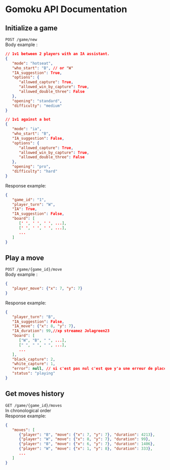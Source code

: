 # Gomoku API Documentation

## Initialize a game

`POST /game/new` \
Body example :
```json
// 1v1 between 2 players with an IA assistant.
{
   "mode": "hotseat",
   "who_start": "B", // or "W"
   "IA_suggestion": True,
   "options": {
      "allowed_capture": True,
      "allowed_win_by_capture": True,
      "allowed_double_three": False
   },
   "opening": "standard",
   "difficulty": "medium"
}

// 1v1 against a bot
{
   "mode": "ia",
   "who_start": "B",
   "IA_suggestion": False,
   "options": {
      "allowed_capture": True,
      "allowed_win_by_capture": True,
      "allowed_double_three": False
   },
   "opening": "pro",
   "difficulty": "hard"
}

```
Response example:
```json
{
   "game_id": "1",
   "player_turn": "W",
   "IA": True,
   "IA_suggestion": False,
   "board": [
      [' ', ' ', ' ', ...],
      [' ', ' ', ' ', ...],
      ...
   ]
}
```

## Play a move

`POST /game/{game_id}/move` \
Body example :
```json
{
   "player_move": {"x": 7, "y": 7}
}
```
Response example:
```json
{
   "player_turn": "B",
   "IA_suggestion": False,
   "IA_move": {"x": 8, "y": 7},
   "IA_duration": 99,//xp streamez Jolagreen23
   "board": [
      ["W", "B", " ", ...],
      [" ", " ", " ", ...],
      ...
   ],
   "black_capture": 2,
   "white_capture": 1,
   "error": null, // si c'est pas nul c'est que y'a une erreur de placement.
   "status": "playing"
}
```

## Get moves history

`GET /game/{game_id}/moves` \
In chronological order \
Response example:
```json
{
   "moves": [
      {"player": "B", "move": {"x": 7, "y": 7}, "duration": 4213},
      {"player": "W", "move": {"x": 8, "y": 7}, "duration": 99},
      {"player": "B", "move": {"x": 6, "y": 7}, "duration": 1406},
      {"player": "W", "move": {"x": 1, "y": 8}, "duration": 333},
      ...
   ]
}
```
